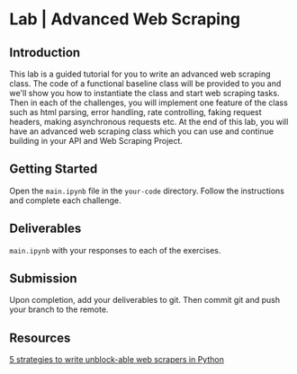 

# Lab | Advanced Web Scraping

## Introduction

This lab is a guided tutorial for you to write an advanced web scraping class. The code of a functional baseline class will be provided to you and we'll show you how to instantiate the class and start web scraping tasks. Then in each of the challenges, you will implement one feature of the class such as html parsing, error handling, rate controlling, faking request headers, making asynchronous requests etc. At the end of this lab, you will have an advanced web scraping class which you can use and continue building in your API and Web Scraping Project.

## Getting Started

Open the `main.ipynb` file in the `your-code` directory. Follow the instructions and complete each challenge.

## Deliverables

`main.ipynb` with your responses to each of the exercises.

## Submission

Upon completion, add your deliverables to git. Then commit git and push your branch to the remote.

## Resources

[5 strategies to write unblock-able web scrapers in Python](http://blog.adnansiddiqi.me/5-strategies-to-write-unblock-able-web-scrapers-in-python/)
